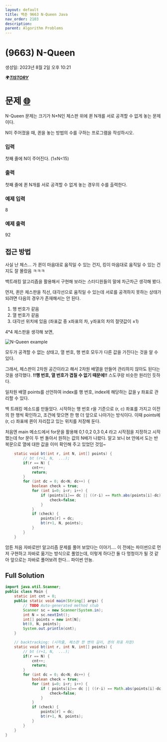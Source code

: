 ```yaml
---
layout: default
title: 백준 9663 N-Queen Java
nav_order: 2103
description:
parent: Algorithm Problems
---
```


# (9663) N-Queen

생성일: 2023년 8월 2일 오후 10:21

🌍**_[TISTORY](http://letusgrow.tistory.com)_**

# 문제 [🌐](https://www.acmicpc.net/problem/9663)

N-Queen 문제는 크기가 N×N인 체스판 위에 퀸 N개를 서로 공격할 수 없게 놓는 문제이다.

N이 주어졌을 때, 퀸을 놓는 방법의 수를 구하는 프로그램을 작성하시오.

### 입력

첫째 줄에 N이 주어진다. (1≤N<15)

### 출력

첫째 줄에 퀸 N개를 서로 공격할 수 없게 놓는 경우의 수를 출력한다.

### 예제 입력

8

### 예제 출력

92

## 접근 방법

사실 난 체스… 가 퀸이 마음대로 움직일 수 있는 건지, 킹이 마음대로 움직일 수 있는 건지도 잘 몰랐음 ㅋㅋㅋ

백트래킹 알고리즘을 활용해서 구현해 보라는 스터디원들의 말에 차근차근 생각해 봤다.

먼저, 퀸은 체스판을 직선, 대각선으로 움직일 수 있는데 서로를 공격하지 못하는 상태가 되려면 다음의 경우가 존재해서는 안 된다.

1. 행 번호가 같음
2. 열 번호가 같음
3. 대각선 위치에 있음 (좌표값 중 x좌표의 차, y좌표의 차의 절댓값이 ±1)

4\*4 체스판을 생각해 보면,

![N-Queen example](https://github.com/yyoungl/yyoungl.github.io/assets/127117707/64db59fa-d0a4-4c91-af59-e79368b3f049)

모두가 공격할 수 없는 상태고, 열 번호, 행 번호 모두가 다른 값을 가진다는 것을 알 수 있다.

그래서, 체스판이 2차원 공간이라고 해서 2차원 배열을 만들어 관리하지 않아도 된다는 것을 생각했다. **!!행 번호, 열 번호가 겹칠 수 없기 때문에!!** 스도쿠랑 비슷한 원리인 듯하다.

일차원 배열 points를 선언하여 index를 행 번호, index에 해당하는 값을 y 좌표로 관리할 수 있다.

백 트래킹 메소드를 만들었다. 시작하는 행 번호 r을 기준으로 (r, c) 좌표를 가지고 이전의 한 행씩 확인하고, 조건에 맞으면 한 행 더 앞으로 나아가는 방식이다. 이때 points에 (r, c) 좌표에 퀸이 자리잡고 있는 위치를 저장해 둔다.

처음엔 main 메소드에서 for문을 활용해 0,1 0,2 0,3 0,4 라고 시작점을 지정하고 시작했는데 for 문이 두 번 돌아서 원하는 값의 N배가 나왔다. 알고 보니 bt 안에서 도는 반복문으로 열에 대한 값을 이미 확인해 주고 있었던 것임~

```java
	static void bt(int r, int N, int[] points) {
		// bt (r+1, N,  ...);
		if(r == N) {
			cnt++;
			return;
		}
		for (int dc = 0; dc<N; dc++) {
			boolean check = true;
			for (int i=0; i<r; i++) {
				if (points[i]== dc || ((r-i) == Math.abs(points[i]-dc))) {
					check=false;
				}
			}
			if (check) {
				points[r] = dc;
				bt(r+1, N, points);
			}
		}
	}
```

암튼 처음 자바로만! 알고리즘 문제를 풀어 보았다는 이야기…. 이 전에는 파이썬으로 먼저 구현하고 자바로 옮기는 방식으로 풀었는데, 이렇게 하다간 둘 다 멍청이가 될 것 같아 앞으로는 자바로 풀어보려 한다… 파이썬 안뇽.

## Full Solution

```java
import java.util.Scanner;
public class Main {
	static int cnt = 0;
	public static void main(String[] args) {
		// TODO Auto-generated method stub
		Scanner sc = new Scanner(System.in);
		int N = sc.nextInt();
		int[] points = new int[N];
		bt(0, N, points);
		System.out.println(cnt);
	}

	// backtracking: (시작줄, 체스판 한 변의 길이, 퀸의 좌표 저장)
	static void bt(int r, int N, int[] points) {
		// bt (r+1, N,  ...);
		if(r == N) {
			cnt++;
			return;
		}
		for (int dc = 0; dc<N; dc++) {
			boolean check = true;
			for (int i=0; i<r; i++) {
				if ( points[i]== dc || ((r-i) == Math.abs(points[i]-dc))) {
					check=false;
				}
			}
			if (check) {
				points[r] = dc;
				bt(r+1, N, points);
			}
		}
	}
}
```
